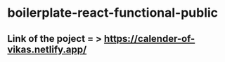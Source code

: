 # boilerplate-react-functional-public

## Link of the poject = > https://calender-of-vikas.netlify.app/
